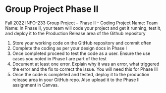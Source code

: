 # Group Project Phase II

Fall 2022 INFO-233 Group Project – Phase II – Coding
Project Name:
Team Name:
In Phase II, your team will code your project and get it running, test it, and deploy it to the Production Release area of the Github repository
1.	Store your working code on the GitHub repository and commit often
2.	Complete the coding as per your design docs in Phase I
3.	Once completed proceed to test the code as a user. Ensure the use cases you noted in Phase I are part of the test
4.	Document at least one error. Explain why it was an error, what triggered the error and the fix to correct the issue. You will need this for Phase III
5.	Once the code is completed and tested, deploy it to the production release area in your GitHub repo. Also upload it to the Phase II assignment in Canvas.
